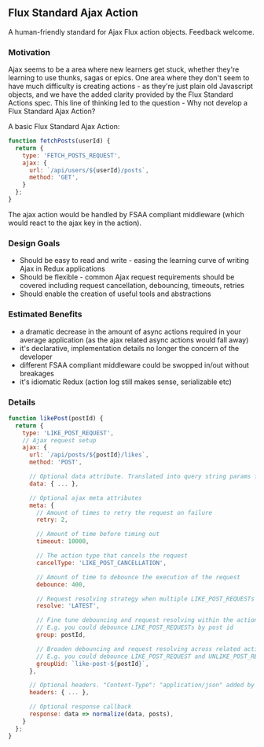 ## Flux Standard Ajax Action
A human-friendly standard for Ajax Flux action objects. Feedback welcome.

### Motivation
Ajax seems to be a area where new learners get stuck, whether they're learning to use thunks, sagas or epics. One area where they don't seem to have much difficulty is creating actions - as they're just plain old Javascript objects, and we have the added clarity provided by the Flux Standard Actions spec. This line of thinking led to the question - Why not develop a Flux Standard Ajax Action?

A basic Flux Standard Ajax Action:
```js
function fetchPosts(userId) {
  return {
    type: 'FETCH_POSTS_REQUEST',
    ajax: {
      url: `/api/users/${userId}/posts`,
      method: 'GET',
    }
  };  
}
```
The ajax action would be handled by FSAA compliant middleware (which would react to the ajax key in the action).

### Design Goals
- Should be easy to read and write - easing the learning curve of writing Ajax in Redux applications
- Should be flexible - common Ajax request requirements should be covered including request cancellation, debouncing, timeouts, retries
- Should enable the creation of useful tools and abstractions

### Estimated Benefits
- a dramatic decrease in the amount of async actions required in your average application (as the ajax related async actions would fall away)
- it's declarative, implementation details no longer the concern of the developer
- different FSAA compliant middleware could be swopped in/out without breakages
- it's idiomatic Redux (action log still makes sense, serializable etc)

### Details
```js
function likePost(postId) {
  return {
    type: 'LIKE_POST_REQUEST',
    // Ajax request setup
    ajax: {
      url: `/api/posts/${postId}/likes`,
      method: 'POST',

      // Optional data attribute. Translated into query string params for GET requests
      data: { ... },

      // Optional ajax meta attributes
      meta: {
        // Amount of times to retry the request on failure
        retry: 2,

        // Amount of time before timing out
        timeout: 10000,  

        // The action type that cancels the request
        cancelType: 'LIKE_POST_CANCELLATION',

        // Amount of time to debounce the execution of the request
        debounce: 400,

        // Request resolving strategy when multiple LIKE_POST_REQUESTs are in flight
        resolve: 'LATEST',

        // Fine tune debouncing and request resolving within the action type.
        // E.g. you could debounce LIKE_POST_REQUESTs by post id
        group: postId,

        // Broaden debouncing and request resolving across related action types.
        // E.g. you could debounce LIKE_POST_REQUEST and UNLIKE_POST_REQUESTs by postId
        groupUid: `like-post-${postId}`,
      },

      // Optional headers. "Content-Type": "application/json" added by default
      headers: { ... },

      // Optional response callback
      response: data => normalize(data, posts),
    }
  };  
}
```
